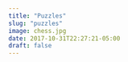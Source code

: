 ```yaml
---
title: "Puzzles"
slug: "puzzles"
image: chess.jpg
date: 2017-10-31T22:27:21-05:00
draft: false
---
```

